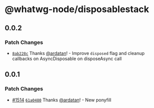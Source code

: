 # @whatwg-node/disposablestack

## 0.0.2

### Patch Changes

- [`8ab228c`](https://github.com/ardatan/whatwg-node/commit/8ab228cb348ec7e16250c7f530956186311e16d9)
  Thanks [@ardatan](https://github.com/ardatan)! - Improve `disposed` flag and cleanup callbacks on
  AsyncDisposable on disposeAsync call

## 0.0.1

### Patch Changes

- [#1514](https://github.com/ardatan/whatwg-node/pull/1514)
  [`61a0480`](https://github.com/ardatan/whatwg-node/commit/61a0480f1f024b0455598c0c0bd213a74cd72394)
  Thanks [@ardatan](https://github.com/ardatan)! - New ponyfill
